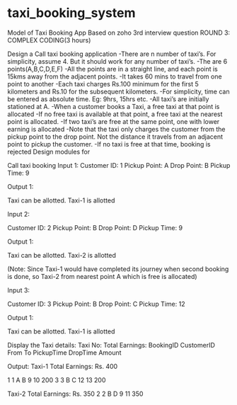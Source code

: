 # taxi_booking_system
Model of Taxi Booking App
Based on zoho 3rd interview question ROUND 3: COMPLEX CODING(3 hours)

Design a Call taxi booking application -There are n number of taxi’s. For simplicity, assume 4. But it should work for any number of taxi’s. -The are 6 points(A,B,C,D,E,F) -All the points are in a straight line, and each point is 15kms away from the adjacent points. -It takes 60 mins to travel from one point to another -Each taxi charges Rs.100 minimum for the first 5 kilometers and Rs.10 for the subsequent kilometers. -For simplicity, time can be entered as absolute time. Eg: 9hrs, 15hrs etc. -All taxi’s are initially stationed at A. -When a customer books a Taxi, a free taxi at that point is allocated -If no free taxi is available at that point, a free taxi at the nearest point is allocated. -If two taxi’s are free at the same point, one with lower earning is allocated -Note that the taxi only charges the customer from the pickup point to the drop point. Not the distance it travels from an adjacent point to pickup the customer. -If no taxi is free at that time, booking is rejected
Design modules for

Call taxi booking Input 1:
Customer ID: 1 Pickup Point: A Drop Point: B Pickup Time: 9

Output 1:

Taxi can be allotted. Taxi-1 is allotted

Input 2:

Customer ID: 2 Pickup Point: B Drop Point: D Pickup Time: 9

Output 1:

Taxi can be allotted. Taxi-2 is allotted

(Note: Since Taxi-1 would have completed its journey when second booking is done, so Taxi-2 from nearest point A which is free is allocated)

Input 3:

Customer ID: 3 Pickup Point: B Drop Point: C Pickup Time: 12

Output 1:

Taxi can be allotted. Taxi-1 is allotted

Display the Taxi details:
Taxi No: Total Earnings: BookingID CustomerID From To PickupTime DropTime Amount

Output: Taxi-1 Total Earnings: Rs. 400

1 1 A B 9 10 200 3 3 B C 12 13 200

Taxi-2 Total Earnings: Rs. 350 2 2 B D 9 11 350
